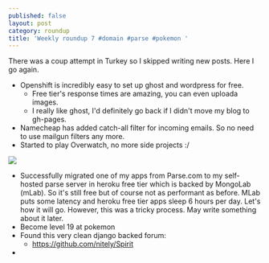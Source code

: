 ```yaml
---
published: false
layout: post
category: roundup
title: 'Weekly roundup 7 #domain #parse #pokemon '
---
```

There was a coup attempt in Turkey so I skipped writing new posts. Here I go again.

* Openshift is incredibly easy to set up ghost and wordpress for free.
  * Free tier's response times are amazing, you can even uploada images.
  * I really like ghost, I'd definitely go back if I didn't move my blog to gh-pages.
* Namecheap has added catch-all filter for incoming emails. So no need to use mailgun filters any more.
* Started to play Overwatch, no more side projects :/

[![](http://img.youtube.com/vi/oJ09xdxzIJQ/0.jpg)](https://www.youtube.com/watch?v=oJ09xdxzIJQ)

* Successfully migrated one of my apps from Parse.com to my self-hosted parse server in heroku free tier which is backed by MongoLab (mLab). So it's still free but of course not as performant as before. MLab puts some latency and heroku free tier apps sleep 6 hours per day. Let's how it will go. However, this was a tricky process. May write something about it later.
* Become level 19 at pokemon
* Found this very clean django backed forum:
  * <https://github.com/nitely/Spirit>
* 
